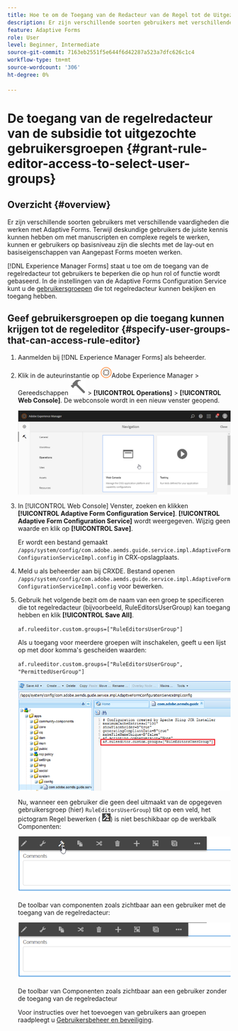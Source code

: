 ```yaml
---
title: Hoe te om de Toegang van de Redacteur van de Regel tot de Uitgezochte Groepen van de Gebruiker te verlenen?
description: Er zijn verschillende soorten gebruikers met verschillende vaardigheden die werken met Adaptive Forms. Leer hoe te om de toegang van de regelredacteur tot gebruikers te beperken die op hun rol of functie wordt gebaseerd.
feature: Adaptive Forms
role: User
level: Beginner, Intermediate
source-git-commit: 7163eb2551f5e644f6d42287a523a7dfc626c1c4
workflow-type: tm+mt
source-wordcount: '306'
ht-degree: 0%

---
```



# De toegang van de regelredacteur van de subsidie tot uitgezochte gebruikersgroepen {#grant-rule-editor-access-to-select-user-groups}

## Overzicht {#overview}

Er zijn verschillende soorten gebruikers met verschillende vaardigheden die werken met Adaptive Forms. Terwijl deskundige gebruikers de juiste kennis kunnen hebben om met manuscripten en complexe regels te werken, kunnen er gebruikers op basisniveau zijn die slechts met de lay-out en basiseigenschappen van Aangepast Forms moeten werken.

[!DNL Experience Manager Forms] staat u toe om de toegang van de regelredacteur tot gebruikers te beperken die op hun rol of functie wordt gebaseerd. In de instellingen van de Adaptive Forms Configuration Service kunt u de [gebruikersgroepen](forms-groups-privileges-tasks.md) die tot regelredacteur kunnen bekijken en toegang hebben.

## Geef gebruikersgroepen op die toegang kunnen krijgen tot de regeleditor {#specify-user-groups-that-can-access-rule-editor}

1. Aanmelden bij [!DNL Experience Manager Forms] als beheerder.
1. Klik in de auteurinstantie op ![Adobe Experience Manager](assets/adobeexperiencemanager.png)Adobe Experience Manager > Gereedschappen ![hamer](assets/hammer-icon.svg) > **[!UICONTROL Operations]** > **[!UICONTROL Web Console]**. De webconsole wordt in een nieuw venster geopend.

   ![1-2](assets/1-2.png)

1. In [!UICONTROL Web Console] Venster, zoeken en klikken **[!UICONTROL Adaptive Form Configuration Service]**. **[!UICONTROL Adaptive Form Configuration Service]** wordt weergegeven. Wijzig geen waarde en klik op **[!UICONTROL Save]**.

   Er wordt een bestand gemaakt `/apps/system/config/com.adobe.aemds.guide.service.impl.AdaptiveFormConfigurationServiceImpl.config` in CRX-opslagplaats.

1. Meld u als beheerder aan bij CRXDE. Bestand openen `/apps/system/config/com.adobe.aemds.guide.service.impl.AdaptiveFormConfigurationServiceImpl.config` voor bewerken.
1. Gebruik het volgende bezit om de naam van een groep te specificeren die tot regelredacteur (bijvoorbeeld, RuleEditorsUserGroup) kan toegang hebben en klik **[!UICONTROL Save All]**.

   `af.ruleeditor.custom.groups=["RuleEditorsUserGroup"]`

   Als u toegang voor meerdere groepen wilt inschakelen, geeft u een lijst op met door komma&#39;s gescheiden waarden:

   `af.ruleeditor.custom.groups=["RuleEditorsUserGroup", "PermittedUserGroup"]`

   ![Gebruiker maken](assets/create_user_new.png)

   Nu, wanneer een gebruiker die geen deel uitmaakt van de opgegeven gebruikersgroep (hier)    `RuleEditorsUserGroup`) tikt op een veld, het pictogram Regel bewerken ( ![edit-rules1](assets/edit-rules1.png)) is niet beschikbaar op de werkbalk Componenten:

   ![componentstoolbarwither](assets/componentstoolbarwithre.png)

   De toolbar van componenten zoals zichtbaar aan een gebruiker met de toegang van de regelredacteur:

   ![componentstoolbarwithouding](assets/componentstoolbarwithoutre.png)

   De toolbar van Componenten zoals zichtbaar aan een gebruiker zonder de toegang van de regelredacteur

   Voor instructies over het toevoegen van gebruikers aan groepen raadpleegt u [Gebruikersbeheer en beveiliging](https://experienceleague.adobe.com/docs/experience-manager-65/administering/security/security.html).

